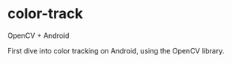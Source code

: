 color-track
===========

OpenCV + Android

First dive into color tracking on Android, using the OpenCV library.
